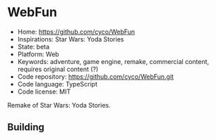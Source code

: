 # WebFun

- Home: https://github.com/cyco/WebFun
- Inspirations: Star Wars: Yoda Stories
- State: beta
- Platform: Web
- Keywords: adventure, game engine, remake, commercial content, requires original content (?)
- Code repository: https://github.com/cyco/WebFun.git
- Code language: TypeScript
- Code license: MIT

Remake of Star Wars: Yoda Stories.

## Building
